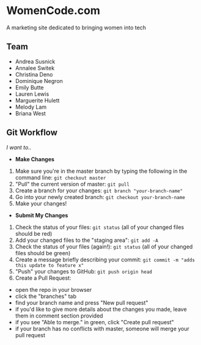 # WomenCode.com
A marketing site dedicated to bringing women into tech

## Team
- Andrea Susnick
- Annalee Switek
- Christina Deno
- Dominique Negron
- Emily Butte
- Lauren Lewis
- Marguerite Hulett
- Melody Lam
- Briana West

## Git Workflow

_I want to.._

* **Make Changes**
1. Make sure you're in the master branch by typing the following in the command line: ```git checkout master```
2. "Pull" the current version of master: ```git pull```
3. Create a branch for your changes: ```git branch "your-branch-name"```
4. Go into your newly created branch: ```git checkout your-branch-name```
5. Make your changes!

* **Submit My Changes**
1. Check the status of your files: ```git status```
(all of your changed files should be red)
2. Add your changed files to the "staging area": ```git add -A```
3. Check the status of your files (again!): ```git status```
(all of your changed files should be green)
4. Create a message briefly describing your commit: ```git commit -m "adds this update to feature x"```
5. "Push" your changes to GitHub: ```git push origin head```
6. Create a Pull Request:
- open the repo in your browser
- click the "branches" tab
- find your branch name and press "New pull request"
- if you'd like to give more details about the changes you made, leave them in comment section provided
- if you see "Able to merge." in green, click "Create pull request"
- if your branch has no conflicts with master, someone will merge your pull request
